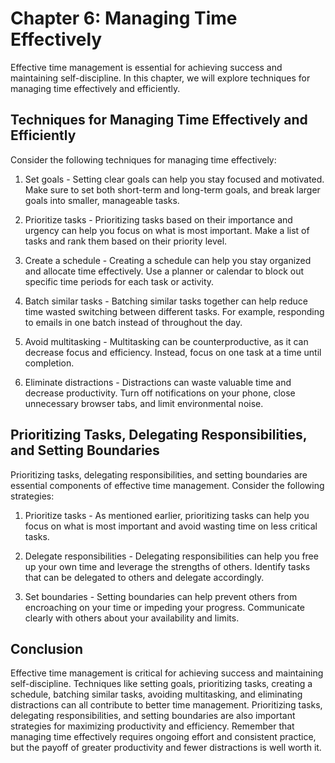Chapter 6: Managing Time Effectively
====================================

Effective time management is essential for achieving success and maintaining self-discipline. In this chapter, we will explore techniques for managing time effectively and efficiently.

Techniques for Managing Time Effectively and Efficiently
--------------------------------------------------------

Consider the following techniques for managing time effectively:

1. Set goals - Setting clear goals can help you stay focused and motivated. Make sure to set both short-term and long-term goals, and break larger goals into smaller, manageable tasks.

2. Prioritize tasks - Prioritizing tasks based on their importance and urgency can help you focus on what is most important. Make a list of tasks and rank them based on their priority level.

3. Create a schedule - Creating a schedule can help you stay organized and allocate time effectively. Use a planner or calendar to block out specific time periods for each task or activity.

4. Batch similar tasks - Batching similar tasks together can help reduce time wasted switching between different tasks. For example, responding to emails in one batch instead of throughout the day.

5. Avoid multitasking - Multitasking can be counterproductive, as it can decrease focus and efficiency. Instead, focus on one task at a time until completion.

6. Eliminate distractions - Distractions can waste valuable time and decrease productivity. Turn off notifications on your phone, close unnecessary browser tabs, and limit environmental noise.

Prioritizing Tasks, Delegating Responsibilities, and Setting Boundaries
-----------------------------------------------------------------------

Prioritizing tasks, delegating responsibilities, and setting boundaries are essential components of effective time management. Consider the following strategies:

1. Prioritize tasks - As mentioned earlier, prioritizing tasks can help you focus on what is most important and avoid wasting time on less critical tasks.

2. Delegate responsibilities - Delegating responsibilities can help you free up your own time and leverage the strengths of others. Identify tasks that can be delegated to others and delegate accordingly.

3. Set boundaries - Setting boundaries can help prevent others from encroaching on your time or impeding your progress. Communicate clearly with others about your availability and limits.

Conclusion
---------------

Effective time management is critical for achieving success and maintaining self-discipline. Techniques like setting goals, prioritizing tasks, creating a schedule, batching similar tasks, avoiding multitasking, and eliminating distractions can all contribute to better time management. Prioritizing tasks, delegating responsibilities, and setting boundaries are also important strategies for maximizing productivity and efficiency. Remember that managing time effectively requires ongoing effort and consistent practice, but the payoff of greater productivity and fewer distractions is well worth it.
